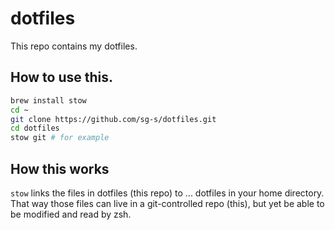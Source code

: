 # dotfiles

This repo contains my dotfiles. 


## How to use this. 

```zsh
brew install stow
cd ~
git clone https://github.com/sg-s/dotfiles.git
cd dotfiles
stow git # for example
```

## How this works

`stow` links the files in dotfiles (this repo) to ... dotfiles
in your home directory. That way those files can live in a 
git-controlled repo (this), but yet be able to be modified and read by zsh.